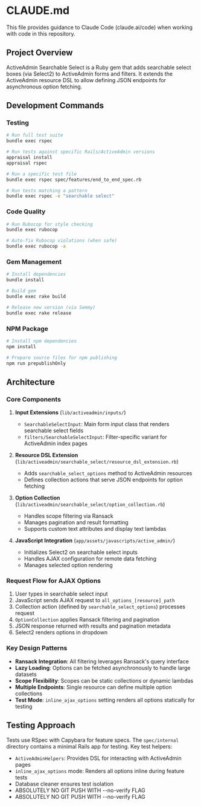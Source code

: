 # CLAUDE.md

This file provides guidance to Claude Code (claude.ai/code) when working with code in this repository.

## Project Overview

ActiveAdmin Searchable Select is a Ruby gem that adds searchable select boxes (via Select2) to ActiveAdmin forms and filters. It extends the ActiveAdmin resource DSL to allow defining JSON endpoints for asynchronous option fetching.

## Development Commands

### Testing
```bash
# Run full test suite
bundle exec rspec

# Run tests against specific Rails/ActiveAdmin versions
appraisal install
appraisal rspec

# Run a specific test file
bundle exec rspec spec/features/end_to_end_spec.rb

# Run tests matching a pattern
bundle exec rspec -e "searchable select"
```

### Code Quality
```bash
# Run Rubocop for style checking
bundle exec rubocop

# Auto-fix Rubocop violations (when safe)
bundle exec rubocop -a
```

### Gem Management
```bash
# Install dependencies
bundle install

# Build gem
bundle exec rake build

# Release new version (via Semmy)
bundle exec rake release
```

### NPM Package
```bash
# Install npm dependencies
npm install

# Prepare source files for npm publishing
npm run prepublishOnly
```

## Architecture

### Core Components

1. **Input Extensions** (`lib/activeadmin/inputs/`)
   - `SearchableSelectInput`: Main form input class that renders searchable select fields
   - `filters/SearchableSelectInput`: Filter-specific variant for ActiveAdmin index pages

2. **Resource DSL Extension** (`lib/activeadmin/searchable_select/resource_dsl_extension.rb`)
   - Adds `searchable_select_options` method to ActiveAdmin resources
   - Defines collection actions that serve JSON endpoints for option fetching

3. **Option Collection** (`lib/activeadmin/searchable_select/option_collection.rb`)
   - Handles scope filtering via Ransack
   - Manages pagination and result formatting
   - Supports custom text attributes and display text lambdas

4. **JavaScript Integration** (`app/assets/javascripts/active_admin/`)
   - Initializes Select2 on searchable select inputs
   - Handles AJAX configuration for remote data fetching
   - Manages selected option rendering

### Request Flow for AJAX Options

1. User types in searchable select input
2. JavaScript sends AJAX request to `all_options_[resource]_path` 
3. Collection action (defined by `searchable_select_options`) processes request
4. `OptionCollection` applies Ransack filtering and pagination
5. JSON response returned with results and pagination metadata
6. Select2 renders options in dropdown

### Key Design Patterns

- **Ransack Integration**: All filtering leverages Ransack's query interface
- **Lazy Loading**: Options can be fetched asynchronously to handle large datasets
- **Scope Flexibility**: Scopes can be static collections or dynamic lambdas
- **Multiple Endpoints**: Single resource can define multiple option collections
- **Test Mode**: `inline_ajax_options` setting renders all options statically for testing

## Testing Approach

Tests use RSpec with Capybara for feature specs. The `spec/internal` directory contains a minimal Rails app for testing. Key test helpers:

- `ActiveAdminHelpers`: Provides DSL for interacting with ActiveAdmin pages
- `inline_ajax_options` mode: Renders all options inline during feature tests
- Database cleaner ensures test isolation
- ABSOLUTELY NO GIT PUSH WITH --no-verify FLAG
- ABSOLUTELY NO GIT PUSH WITH --no-verify FLAG
